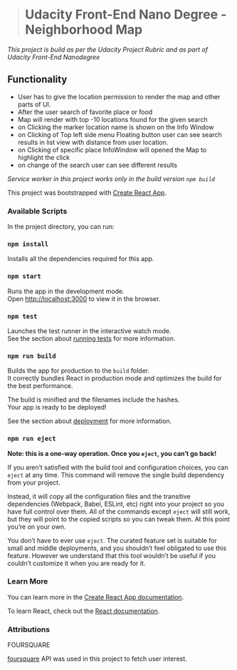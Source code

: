 > # Udacity Front-End Nano Degree - Neighborhood Map

*This project is build as per the Udacity Project Rubric and as part of Udacity Front-End Nanodegree*
## Functionality
* User has to give the location permission to render the map and other parts of UI.
* After the user search of favorite place or food
* Map will render with top -10 locations found for the given search
* on Clicking the marker location name is shown on the Info Window
* on Clicking of Top left side menu Floating button user can see search results in list view with distance from user location.
* on Clicking of specific place InfoWindow will opened the Map to highlight the click  
* on change of the search user can see different results    

*Service worker in this project works only in the build version `npm build`*
<br>

This project was bootstrapped with [Create React App](https://github.com/facebook/create-react-app).
### Available Scripts
In the project directory, you can run:

### `npm install`

Installs all the dependencies required for this app.

### `npm start`

Runs the app in the development mode.<br>
Open [http://localhost:3000](http://localhost:3000) to view it in the browser.

### `npm test`

Launches the test runner in the interactive watch mode.<br>
See the section about [running tests](https://facebook.github.io/create-react-app/docs/running-tests) for more information.

### `npm run build`

Builds the app for production to the `build` folder.<br>
It correctly bundles React in production mode and optimizes the build for the best performance.

The build is minified and the filenames include the hashes.<br>
Your app is ready to be deployed!

See the section about [deployment](https://facebook.github.io/create-react-app/docs/deployment) for more information.

### `npm run eject`

**Note: this is a one-way operation. Once you `eject`, you can’t go back!**

If you aren’t satisfied with the build tool and configuration choices, you can `eject` at any time. This command will remove the single build dependency from your project.

Instead, it will copy all the configuration files and the transitive dependencies (Webpack, Babel, ESLint, etc) right into your project so you have full control over them. All of the commands except `eject` will still work, but they will point to the copied scripts so you can tweak them. At this point you’re on your own.

You don’t have to ever use `eject`. The curated feature set is suitable for small and middle deployments, and you shouldn’t feel obligated to use this feature. However we understand that this tool wouldn’t be useful if you couldn’t customize it when you are ready for it.

### Learn More

You can learn more in the [Create React App documentation](https://facebook.github.io/create-react-app/docs/getting-started).

To learn React, check out the [React documentation](https://reactjs.org/).

### Attributions
FOURSQUARE

[foursquare](https://developer.foursquare.com/) API was used in this project to fetch user interest.
